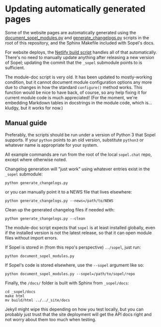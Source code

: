 # Updating automatically generated pages

Some of the website pages are automatically generated using the
[document_sopel_modules.py](document_sopel_modules.py) and
[generate_changelogs.py](generate_changelogs.py) scripts in the root of this
repository, and the Sphinx Makefile included with Sopel's docs.

For website deploys, the [Netlify build script](netlify-build.sh) handles all
of that automatically. There's no need to manually update anything after
releasing a new version of Sopel; updating the commit that the `_sopel`
submodule points to is sufficient.

The module-doc script is very old. It has been updated to mostly-working
condition, but it cannot document module configuration options any more due to
changes in how the standard `configure()` method works. This function would be
nice to have back, of course, so any help fixing it for current module code is
much appreciated! (For the moment, we're embedding Markdown tables in
docstrings in the module code, which is… kludgy, but it works for now.)


## Manual guide

Preferably, the scripts should be run under a version of Python 3 that Sopel
supports. If your `python` points to an old version, substitute `python3` or
whatever name is appropriate for your system.

All example commands are run from the root of the local `sopel.chat` repo,
except where otherwise noted.

Changelog generation will "just work" using whatever entries exist in the
`_sopel` submodule:

    python generate_changelogs.py

or you can manually point it to a NEWS file that lives elsewhere:

    python generate_changelogs.py --news=/path/to/NEWS

Clean up the generated changelog files if needed with:

    python generate_changelogs.py --clean

The module-doc script expects that `sopel` is at least installed globally,
even if the installed version is not the latest release, so that it can open
module files without import errors.

If Sopel is stored in (from this repo's perspective) `../sopel`, just run:

    python document_sopel_modules.py

If Sopel's code is stored elsewhere, use the `--sopel` argument like so:

    python document_sopel_modules.py --sopel=/path/to/sopel/repo

Finally, the `/docs/` folder is built with Sphinx from `_sopel/docs`:

    cd _sopel/docs
    make html
    mv build/html ../../_site/docs

Jekyll might wipe this depending on how you test locally, but you can probably
just trust that the site deployment will get the API docs right and not worry
about them too much when testing.
